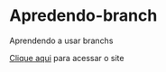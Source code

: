 # Apredendo-branch
 Aprendendo a usar branchs


[Clique aqui](https://klucasnunes.github.io/Apredendo-branch/) para acessar o site
